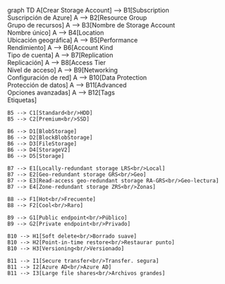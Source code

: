 graph TD
    A[Crear Storage Account] --> B1[Subscription<br/>Suscripción de Azure]
    A --> B2[Resource Group<br/>Grupo de recursos]
    A --> B3[Nombre de Storage Account<br/>Nombre único]
    A --> B4[Location<br/>Ubicación geográfica]
    A --> B5[Performance<br/>Rendimiento]
    A --> B6[Account Kind<br/>Tipo de cuenta]
    A --> B7[Replication<br/>Replicación]
    A --> B8[Access Tier<br/>Nivel de acceso]
    A --> B9[Networking<br/>Configuración de red]
    A --> B10[Data Protection<br/>Protección de datos]
    A --> B11[Advanced<br/>Opciones avanzadas]
    A --> B12[Tags<br/>Etiquetas]
    
    B5 --> C1[Standard<br/>HDD]
    B5 --> C2[Premium<br/>SSD]
    
    B6 --> D1[BlobStorage]
    B6 --> D2[BlockBlobStorage]
    B6 --> D3[FileStorage]
    B6 --> D4[StorageV2]
    B6 --> D5[Storage]
    
    B7 --> E1[Locally-redundant storage LRS<br/>Local]
    B7 --> E2[Geo-redundant storage GRS<br/>Geo]
    B7 --> E3[Read-access geo-redundant storage RA-GRS<br/>Geo-lectura]
    B7 --> E4[Zone-redundant storage ZRS<br/>Zonas]
    
    B8 --> F1[Hot<br/>Frecuente]
    B8 --> F2[Cool<br/>Raro]
    
    B9 --> G1[Public endpoint<br/>Público]
    B9 --> G2[Private endpoint<br/>Privado]
    
    B10 --> H1[Soft delete<br/>Borrado suave]
    B10 --> H2[Point-in-time restore<br/>Restaurar punto]
    B10 --> H3[Versioning<br/>Versionado]
    
    B11 --> I1[Secure transfer<br/>Transfer. segura]
    B11 --> I2[Azure AD<br/>Azure AD]
    B11 --> I3[Large file shares<br/>Archivos grandes]
